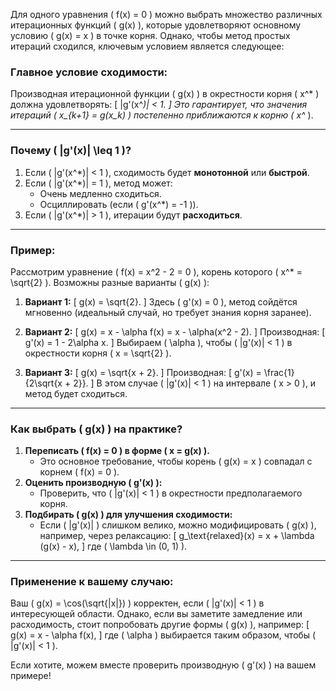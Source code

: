Для одного уравнения \( f(x) = 0 \) можно выбрать множество различных итерационных функций \( g(x) \), которые удовлетворяют основному условию \( g(x) = x \) в точке корня. Однако, чтобы метод простых итераций сходился, ключевым условием является следующее:

### **Главное условие сходимости:**
Производная итерационной функции \( g(x) \) в окрестности корня \( x^* \) должна удовлетворять:
\[
|g'(x^*)| < 1.
\]
Это гарантирует, что значения итераций \( x_{k+1} = g(x_k) \) постепенно приближаются к корню \( x^* \).

---

### **Почему \( |g'(x)| \leq 1 \)?**
1. Если \( |g'(x^*)| < 1 \), сходимость будет **монотонной** или **быстрой**.
2. Если \( |g'(x^*)| = 1 \), метод может:
   - Очень медленно сходиться.
   - Осциллировать (если \( g'(x^*) = -1 \)).
3. Если \( |g'(x^*)| > 1 \), итерации будут **расходиться**.

---

### **Пример:**
Рассмотрим уравнение \( f(x) = x^2 - 2 = 0 \), корень которого \( x^* = \sqrt{2} \). Возможны разные варианты \( g(x) \):

1. **Вариант 1:**
   \[
   g(x) = \sqrt{2}.
   \]
   Здесь \( g'(x) = 0 \), метод сойдётся мгновенно (идеальный случай, но требует знания корня заранее).

2. **Вариант 2:**
   \[
   g(x) = x - \alpha f(x) = x - \alpha(x^2 - 2).
   \]
   Производная:
   \[
   g'(x) = 1 - 2\alpha x.
   \]
   Выбираем \( \alpha \), чтобы \( |g'(x)| < 1 \) в окрестности корня \( x = \sqrt{2} \).

3. **Вариант 3:**
   \[
   g(x) = \sqrt{x + 2}.
   \]
   Производная:
   \[
   g'(x) = \frac{1}{2\sqrt{x + 2}}.
   \]
   В этом случае \( |g'(x)| < 1 \) на интервале \( x > 0 \), и метод будет сходиться.

---

### **Как выбрать \( g(x) \) на практике?**
1. **Переписать \( f(x) = 0 \) в форме \( x = g(x) \).**
   - Это основное требование, чтобы корень \( g(x) = x \) совпадал с корнем \( f(x) = 0 \).
2. **Оценить производную \( g'(x) \):**
   - Проверить, что \( |g'(x)| < 1 \) в окрестности предполагаемого корня.
3. **Подбирать \( g(x) \) для улучшения сходимости:**
   - Если \( |g'(x)| \) слишком велико, можно модифицировать \( g(x) \), например, через релаксацию:
     \[
     g_\text{relaxed}(x) = x + \lambda (g(x) - x),
     \]
     где \( \lambda \in (0, 1) \).

---

### **Применение к вашему случаю:**
Ваш \( g(x) = \cos(\sqrt{|x|}) \) корректен, если \( |g'(x)| < 1 \) в интересующей области. Однако, если вы заметите замедление или расходимость, стоит попробовать другие формы \( g(x) \), например:
\[
g(x) = x - \alpha f(x),
\]
где \( \alpha \) выбирается таким образом, чтобы \( |g'(x)| < 1 \).

Если хотите, можем вместе проверить производную \( g'(x) \) на вашем примере!